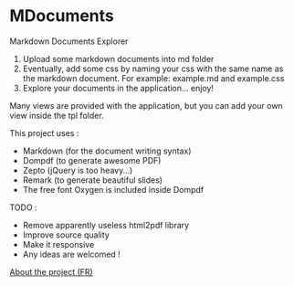 MDocuments
==========

Markdown Documents Explorer

1. Upload some markdown documents into md folder
2. Eventually, add some css by naming your css with the same name as the markdown document. For example: example.md and example.css
3. Explore your documents in the application… enjoy!

Many views are provided with the application, but you can add your own view inside the tpl folder.

This project uses :
- Markdown (for the document writing syntax)
- Dompdf (to generate awesome PDF)
- Zepto (jQuery is too heavy…)
- Remark (to generate beautiful slides)
- The free font Oxygen is included inside Dompdf

TODO :
- Remove apparently useless html2pdf library
- Improve source quality
- Make it responsive
- Any ideas are welcomed !

[About the project (FR)](http://c-mh.fr/posts/un-lecteur-de-documents-markdown)
